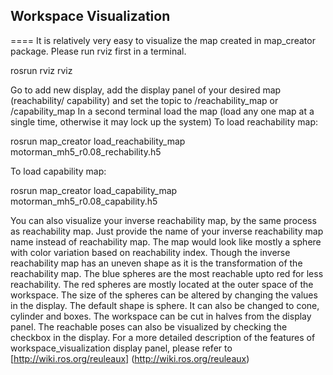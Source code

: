 ## Workspace Visualization
====
It is relatively very easy to visualize the map created in map_creator package. Please run rviz first in a terminal.

rosrun rviz rviz

Go to add new display, add the display panel of your desired map (reachability/ capability) and set the topic to /reachability_map or /capability_map
In a second terminal load the map (load any one map at a single time, otherwise it may lock up the system) 
To load reachability map:

rosrun map_creator load_reachability_map motorman_mh5_r0.08_rechability.h5

To load capability map:

rosrun map_creator load_capability_map motorman_mh5_r0.08_capability.h5

You can also visualize your inverse reachability map, by the same process as reachability map. Just provide the name of your inverse reachability map name instead of reachability map.
The map would look like mostly a sphere with color variation based on reachability index. Though the inverse reachability map has an uneven shape as it is the transformation of the reachability map.
The blue spheres are the most reachable upto red for less reachability. The red spheres are mostly located at the outer space of the workspace. The size of the spheres can be altered by changing the values in the display. The default shape is sphere. It can also be changed to cone, cylinder and boxes. The workspace can be cut in halves from the display panel.  The reachable poses can also be visualized by checking the checkbox in the display.
For a more detailed description of the features of workspace_visualization display panel, please refer to [http://wiki.ros.org/reuleaux] (http://wiki.ros.org/reuleaux)
